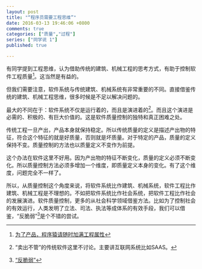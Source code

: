```yaml
---
layout: post
title: "“程序员需要工程思维”"
date: 2016-03-13 19:46:06 +0800
comments: true
categories: ["质量","过程"]
series: ["同学说 1"]
published: true

---
```



有同学提到工程思维，认为借助传统的建筑、机械工程的思考方式，有助于控制软件工程质量[^1]。这当然是有益的。

<!--more-->

但我们需要注意，软件系统与传统建筑、机械系统有非常重要的不同。直接借鉴传统的建筑、机械工程思维，很多时候是不足以解决问题的。

最大的不同在于：软件系统不仅是运行着的，而且是演进着的[^2]。而且这个演进是必需的、积极的、有巨大价值的。这是软件质量控制的独特和真正困难之处。

传统工程一旦产出，产品本身就保持稳定。所以传统质量的定义是描述产出物的特征，符合这个特征的就是好质量，否则就是坏质量。对于特定的产品，质量的定义保持不变。质量控制的方法也以质量定义不变作为前提。

这个办法在软件这里不好用。因为产出物的特征不断变化，质量的定义必须不断变化。所以质量控制方法必须多增加一个维度，即质量定义本身的变化。有了这个维度，问题完全不一样了。

所以，从质量控制这个角度来说，将软件系统比作建筑、机械系统，软件工程比作建筑、机械工程是不理想的。不如把软件系统比作社会系统，把软件工程比作社会的发展演进。软件质量控制，更多的从社会科学领域借鉴方法。比如为了控制社会的有效运行，人类发明了立法、司法、执法等成体系的有效手段，我们可以借鉴，“反脆弱”[^3]是个不错的尝试。


[^1]: [为了产品，程序猿请随时加满工程属性](http://mp.weixin.qq.com/s?__biz=MzI0NjA1NTg0MA==&mid=402605263&idx=1&sn=0490d0de815bef7ac9c61f8c47e0254e&scene=2&srcid=03136ItfAMvAXMJLxllTDEsp&from=timeline&isappinstalled=0#wechat_redirect)
[^2]: “卖出不管”的传统软件这里不讨论。主要讲互联网系统比如SAAS。
[^3]: [“反脆弱”](/2015/05/23/cloud2/#an)
